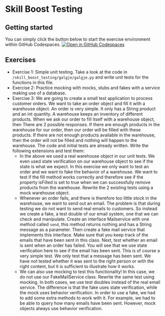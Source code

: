 # Skill Boost Testing
## Getting started

You can simply click the button below to start the exercise environment within
GitHub Codespaces.
[![Open in GitHub Codespaces](https://github.com/codespaces/badge.svg)](https://codespaces.new/datamindedacademy/skill-boost-testing)

## Exercises

- Exercise 1: Simple unit testing. Take a look at the code in `/skill_boost_testing/galgje/galgje.py` and write unit tests for the functions in this file.
- Exercise 2: Practice mocking with mocks, stubs and fakes with a service making use of a database. 
- Exercise 3: We are going to create a small test application to process customer orders. We want to take an order object and fill it with a warehouse object. An order is very simple. It only has a String product and an int quantity. A warehouse keeps an inventory of different products.
When we ask our order to fill itself with a warehouse object, then There are 2 possible responses. If there are enough products in the warehouse for our order, then our order will be filled with these products. If there are not enough products available in the warehouse, then the order will not be filled and nothing will happen to the warehouse.
The code and initial tests are already written. Write the following extensions and test them:
  - In the above we used a real warehouse object in our unit tests. We even used state verification on our warehouse object to see if the state is what we expect. In this exercise we only want to test an order and we want to fake the behavior of a warehouse. We want to test if the fill method works correctly and therefore see if the property isFilled is set to true when we can successfully remove products from the warehouse. Rewrite the 2 existing tests using a mock warehouse object.
  - Whenever an order fails, and there is therefore too little stock in the warehouse, we want to send out an email. The problem is that during testing we do not want to send real emails to customers. So instead we create a fake, a test double of our email system, one that we can check and manipulate. Create an interface Mailservice with one method called `send`, this method returns nothing and has a String message as a parameter. Then create a fake mail service that implements this interface. Make sure that you keep track of the emails that have been sent in this class.
Next, test whether an email is sent when an order has failed. You will see that we use state verification here to see if the email has been sent. This is of course a very simple test. We only test that a message has been sent. We have not tested whether it was sent to the right person or with the right content, but it is sufficient to illustrate how it works.
  - We can also use mocking to test this functionality! In this case, we do not use our FakeMailService class. Rewrite the same test using mocking. In both cases, we use test doubles instead of the real email service. The difference is that the fake uses state verification, while the mock uses behavior verification. In order to use a fake, we had to add some extra methods to work with it. For example, we had to be able to query how many emails have been sent. However, mock objects always use behavior verification.